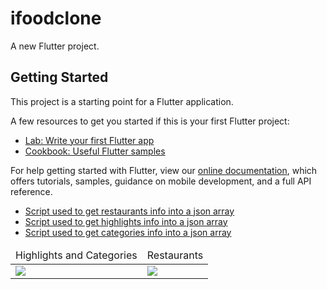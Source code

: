 # ifoodclone

A new Flutter project.

## Getting Started

This project is a starting point for a Flutter application.

A few resources to get you started if this is your first Flutter project:

- [Lab: Write your first Flutter app](https://flutter.dev/docs/get-started/codelab)
- [Cookbook: Useful Flutter samples](https://flutter.dev/docs/cookbook)

For help getting started with Flutter, view our
[online documentation](https://flutter.dev/docs), which offers tutorials,
samples, guidance on mobile development, and a full API reference.

- [Script used to get restaurants info into a json array](./getRestaurantInfo.js)
- [Script used to get highlights info into a json array](./getHighlightsInfo.js)
- [Script used to get categories info into a json array](./getCategoriesInfo.js)

<table>
<thead>
<tr>
<td>Highlights and Categories</td>
<td>Restaurants</td>
</tr>
</thead>
<tbody>
<tr>
<td>
    <img src="https://github.com/BRKsReginaldo/Flutter-ifood/raw/master/gitassets/highlights_and_categories.jpeg"/>
</td>
<td>
    <img src="https://github.com/BRKsReginaldo/Flutter-ifood/raw/master/gitassets/restaurants.jpeg"/>
</td>
</tr>
</tbody>
</table>